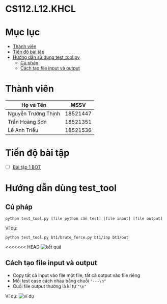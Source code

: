 # CS112.L12.KHCL

# Mục lục
- [Thành viên](#thành-viên)
- [Tiến độ bài tập](#tiến-độ-bài-tập)
- [Hướng dẫn sử dụng test_tool.py](#hướng-dẫn-dùng-test_tool)
    - [Cú pháp](#cú-pháp)
    - [Cách tạo file input và output](#cách-tạo-file-input-và-output)

# Thành viên
| Họ và Tên           | MSSV     |
| ------------------- | -------- |
| Nguyễn Trường Thịnh | 18521447 |
| Trần Hoàng Sơn      | 18521351 |
| Lê Anh Triều        | 18521536 |
# Tiến độ bài tập
- [ ] [Bài tập 1 BOT](https://github.com/18521447/CS112.L12.KHCL/tree/master/bt1)
# Hướng dẫn dùng test_tool
## Cú pháp
```
python test_tool.py [file python cần test] [file input] [file output]
```
Ví dụ:
```
python test_tool.py bt1/brute_force.py bt1/inp bt1/out
```
<<<<<<< HEAD
![kết quả](https://i.imgur.com/9KyVoAe.png)

## Cách tạo file input và output
- Copy tất cả input vào file một file, tất cả output vào file riêng
- Mỗi test case cách nhau bằng chuỗi ```"---\n"```
- Cuối file output thường là kí tự ```"\n"```

Ví dụ:
![ví dụ ](https://imgur.com/1VZtkuW.png)
